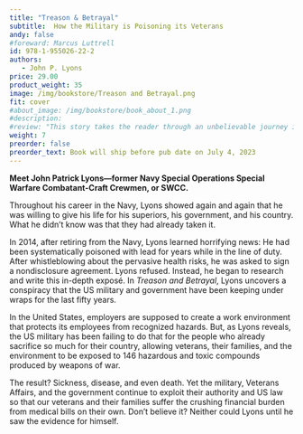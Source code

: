 ```yaml
---
title: "Treason & Betrayal"
subtitle:  How the Military is Poisoning its Veterans
andy: false
#foreward: Marcus Luttrell
id: 978-1-955026-22-2
authors:
   - John P. Lyons
price: 29.00
product_weight: 35
image: /img/bookstore/Treason and Betrayal.png
fit: cover
#about_image: /img/bookstore/book_about_1.png
#description:
#review: "This story takes the reader through an unbelievable journey into the world of love, betrayal, despair, redemption, and survival. Emotionally and logically, you get immersed in a real life trip that defies reality."
weight: 7
preorder: false
preorder_text: Book will ship before pub date on July 4, 2023
---
```


**Meet John Patrick Lyons—former Navy Special Operations Special Warfare Combatant-Craft Crewmen, or SWCC.**

Throughout his career in the Navy, Lyons showed again and again that he was willing to give his life for his superiors, his government, and his country. What he didn’t know was that they had already taken it.

In 2014, after retiring from the Navy, Lyons learned horrifying news: He had been systematically poisoned with lead for years while in the line of duty. After whistleblowing about the pervasive health risks, he was asked to sign a nondisclosure agreement. Lyons refused. Instead, he began to research and write this in-depth exposé. In *Treason and Betrayal*, Lyons uncovers a conspiracy that the US military and government have been keeping under wraps for the last fifty years. 

In the United States, employers are supposed to create a work environment that protects its employees from recognized hazards. But, as Lyons reveals, the US military has been failing to do that for the people who already sacrifice so much for their country, allowing veterans, their families, and the environment to be exposed to 146 hazardous and toxic compounds produced by weapons of war. 

The result? Sickness, disease, and even death. Yet the military, Veterans Affairs, and the government continue to exploit their authority and US law so that our veterans and their families suffer the crushing financial burden from medical bills on their own. Don’t believe it? Neither could Lyons until he saw the evidence for himself.
